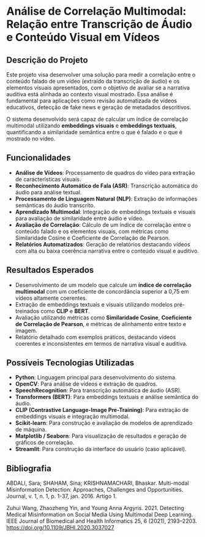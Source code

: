 # Análise de Correlação Multimodal: Relação entre Transcrição de Áudio e Conteúdo Visual em Vídeos

## Descrição do Projeto

Este projeto visa desenvolver uma solução para medir a correlação entre o conteúdo falado de um vídeo (extraído da transcrição de áudio) e os elementos visuais apresentados, com o objetivo de avaliar se a narrativa auditiva está alinhada ao contexto visual mostrado. Essa análise é fundamental para aplicações como revisão automatizada de vídeos educativos, detecção de fake news e geração de metadados descritivos.

O sistema desenvolvido será capaz de calcular um índice de correlação multimodal utilizando **embeddings visuais** e **embeddings textuais**, quantificando a similaridade semântica entre o que é falado e o que é mostrado no vídeo.

## Funcionalidades

- **Análise de Vídeos**: Processamento de quadros do vídeo para extração de características visuais.
- **Reconhecimento Automático de Fala (ASR)**: Transcrição automática do áudio para análise textual.
- **Processamento de Linguagem Natural (NLP)**: Extração de informações semânticas do áudio transcrito.
- **Aprendizado Multimodal**: Integração de embeddings textuais e visuais para avaliação de similaridade entre áudio e vídeo.
- **Avaliação de Correlação**: Cálculo de um índice de correlação entre o conteúdo falado e os elementos visuais, com métricas como Similaridade Cosine e Coeficiente de Correlação de Pearson.
- **Relatórios Automatizados**: Geração de relatórios destacando vídeos com alta ou baixa coerência narrativa entre o conteúdo visual e auditivo.

## Resultados Esperados

- Desenvolvimento de um modelo que calcule um **índice de correlação multimodal** com um coeficiente de concordância superior a 0,75 em vídeos altamente coerentes.
- Extração de embeddings textuais e visuais utilizando modelos pré-treinados como **CLIP** e **BERT**.
- Avaliação utilizando métricas como **Similaridade Cosine**, **Coeficiente de Correlação de Pearson**, e métricas de alinhamento entre texto e imagem.
- Relatório detalhado com exemplos práticos, destacando vídeos coerentes e inconsistentes em termos de narrativa visual e auditiva.

## Possíveis Tecnologias Utilizadas

- **Python**: Linguagem principal para desenvolvimento do sistema.
- **OpenCV**: Para análise de vídeos e extração de quadros.
- **SpeechRecognition**: Para transcrição automática de áudio (ASR).
- **Transformers (BERT)**: Para embeddings textuais e análise semântica do áudio.
- **CLIP (Contrastive Language-Image Pre-Training)**: Para extração de embeddings visuais e integração multimodal.
- **Scikit-learn**: Para construção e avaliação de modelos de aprendizado de máquina.
- **Matplotlib / Seaborn**: Para visualização de resultados e geração de gráficos de correlação.
- **Streamlit**: Para construção da interface do usuário (caso aplicável).
  
## Bibliografia

ABDALI, Sara; SHAHAM, Sina; KRISHNAMACHARI, Bhaskar. Multi-modal Misinformation Detection: Approaches, Challenges and Opportunities. Journal, v. 1, n. 1, p. 1-37, jan. 2016. Artigo 1.

Zuhui Wang, Zhaozheng Yin, and Young Anna Argyris. 2021. Detecting Medical Misinformation on Social Media
Using Multimodal Deep Learning. IEEE Journal of Biomedical and Health Informatics 25, 6 (2021), 2193–2203.
https://doi.org/10.1109/JBHI.2020.3037027
